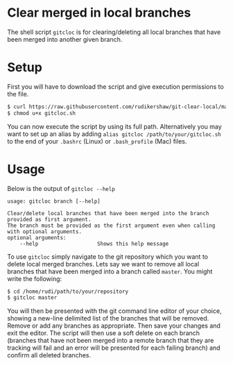 # Clear merged in local branches
The shell script `gitcloc` is for clearing/deleting all local branches that have been merged into another given branch.

# Setup

First you will have to download the script and give execution permissions to the file.

```bash
$ curl https://raw.githubusercontent.com/rudikershaw/git-clear-local/master/gitcloc.sh > gitcloc.sh
$ chmod u+x gitcloc.sh
```

You can now execute the script by using its full path. Alternatively you may want to set up an alias by adding `alias gitcloc /path/to/your/gitcloc.sh` to the end of your `.bashrc` (Linux) or `.bash_profile` (Mac) files.

# Usage

Below is the output of `gitcloc --help`

```
usage: gitcloc branch [--help]

Clear/delete local branches that have been merged into the branch provided as first argument.
The branch must be provided as the first argument even when calling with optional arguments.
optional arguments:
    --help                   Shows this help message
```

To use `gitcloc` simply navigate to the git repository which you want to delete local merged branches. Lets say we want to remove all local branches that have been merged into a branch called `master`. You might write the following:

```bash
$ cd /home/rudi/path/to/your/repository
$ gitcloc master
```

You will then be presented with the git command line editor of your choice, showing a new-line delimited list of the branches that will be removed. Remove or add any branches as appropriate. Then save your changes and exit the editor. The script will then use a soft delete on each branch (branches that have not been merged into a remote branch that they are tracking will fail and an error will be presented for each failing branch) and confirm all deleted branches.

